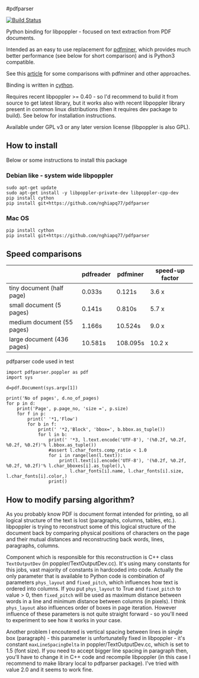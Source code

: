 #pdfparser

[![Build Status](https://travis-ci.org/izderadicka/pdfparser.svg?branch=master)](https://travis-ci.org/izderadicka/pdfparser)

Python binding for libpoppler - focused on text extraction from PDF documents.

Intended as an easy to use replacement for [pdfminer](https://github.com/euske/pdfminer), 
which provides much better performance (see below for short comparison) and is Python3 compatible.

See this [article](http://zderadicka.eu/parsing-pdf-for-fun-and-profit-indeed-in-python/)
for some comparisons with pdfminer and other approaches. 


Binding is written in [cython](http://cython.org/).

Requires recent libpoppler >= 0.40 - so I'd recommend to build it from source to get latest library, 
but it works also with recent libpoppler library present in common linux distributions (then it requires 
dev package to build). See below for installation instructions.


Available under GPL v3 or any later version license (libpoppler is also GPL).

## How to install

Below or some instructions to install this package


### Debian like -  system wide libpoppler 
```
sudo apt-get update
sudo apt-get install -y libpoppler-private-dev libpoppler-cpp-dev
pip install cython
pip install git+https://github.com/nghiapq77/pdfparser
```

### Mac OS
```
pip install cython
pip install git+https://github.com/nghiapq77/pdfparser
```


## Speed comparisons

|                             | pdfreader     | pdfminer      |speed-up factor|
| --------------------------- | ------------- | ------------- |---------------|
| tiny document (half page)   | 0.033s        | 0.121s        | 3.6 x         |
| small document (5 pages)    | 0.141s        | 0.810s        | 5.7 x         |
| medium document (55 pages)  | 1.166s        | 10.524s       | 9.0 x         |       
| large document (436 pages)  | 10.581s       | 108.095s      | 10.2 x        |


pdfparser code used in test

    import pdfparser.poppler as pdf
    import sys
    
    d=pdf.Document(sys.argv[1])
    
    print('No of pages', d.no_of_pages)
    for p in d:
        print('Page', p.page_no, 'size =', p.size)
        for f in p:
            print(' '*1,'Flow')
            for b in f:
                print(' '*2,'Block', 'bbox=', b.bbox.as_tuple())
                for l in b:
                    print(' '*3, l.text.encode('UTF-8'), '(%0.2f, %0.2f, %0.2f, %0.2f)'% l.bbox.as_tuple())
                    #assert l.char_fonts.comp_ratio < 1.0
                    for i in range(len(l.text)):
                        print(l.text[i].encode('UTF-8'), '(%0.2f, %0.2f, %0.2f, %0.2f)'% l.char_bboxes[i].as_tuple(),\
                            l.char_fonts[i].name, l.char_fonts[i].size, l.char_fonts[i].color,)
                    print()
                    
## How to modify parsing algorithm?

As you probably know PDF is document format intended for printing, so all logical structure of the text 
is lost (paragraphs, columns, tables, etc.). libpoppler is trying to reconstruct some of this logical 
structure of the document back by comparing physical positions of characters on the page and their mutual
distances and reconstructing back words, lines, paragraphs, columns.  


Component which is responsible for this reconstruction is C++ class `TextOutputDev` (in poppler/TextOutputDev.cc). 
It's using many constants for this jobs, vast majority of constants in hardcoded into code.
Actually the only parameter that is available to Python code is combination of parameters `phys_layout` and
`fixed_pitch`, which influences how text is ordered into columns. If you put `phys_layout` to True and
`fixed_pitch` to value > 0, then `fixed_pitch` will be used as maximum distance between words in a line and 
minimum distance between columns (in pixels).  I think `phys_layout` also influences order of boxes 
in page iteration. However influence of these parameters is not quite straight forward - so you'll need to 
experiment to see how it works in your case.


Another problem I encoutered is vertical spacing between lines in single box (paragraph) - this parameter 
is unfortunatelly fixed in libpoppler - it's constant `maxLineSpacingDelta` in poppler/TextOutputDev.cc, which 
is set to 1.5 (font size).  If you need to accept bigger line spacing in paragraph then, you'll have to change it
in C++ code and recompile libpoppler (in this case I recommend to make library local to pdfparser package). 
I've tried with value 2.0 and it seems to work fine.

